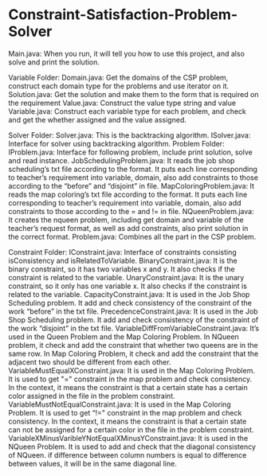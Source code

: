 # Constraint-Satisfaction-Problem-Solver

Main.java: When you run, it will tell you how to use this project, and also solve and print the solution.

Variable Folder:
Domain.java: Get the domains of the CSP problem, construct each domain type for the problems and use iterator on it.
Solution.java: Get the solution and make them to the form that is required on the requirement
Value.java: Construct the value type string and value
Variable.java: Construct each variable type for each problem, and check and get the whether assigned and the value assigned.

Solver Folder:
Solver.java: This is the backtracking algorithm.
ISolver.java: Interface for solver using backtracking algorithm.
Problem Folder:
IProblem.java: Interface for following problem, include print solution, solve and read instance. JobSchedulingProblem.java: It reads the job shop scheduling’s txt file according to the format. It puts each line corresponding to teacher’s requirement into variable, domain, also add constraints to those according to the “before” and “disjoint” in file.
MapColoringProblem.java: It reads the map coloring’s txt file according to the format. It puts each line corresponding to teacher’s requirement into variable, domain, also add constraints to those according to the = and != in file.
NQueenProblem.java: It creates the nqueen problem, including get domain and variable of the teacher’s request format, as well as add constraints, also print solution in the correct format.
Problem.java: Combines all the part in the CSP problem.

Constraint Folder:
IConstraint.java: Interface of constraints consisting isConsistency and isRelatedToVariable. BinaryConstraint.java: It is the binary constraint, so it has two variables x and y. It also checks if the constraint is related to the variable.
UnaryConstraint.java: It is the unary constraint, so it only has one variable x. It also checks if the constraint is related to the variable.
CapacityConstraint.java: It is used in the Job Shop Scheduling problem. It add and check consistency of the constraint of the work “before” in the txt file.
PrecedenceConstraint.java: It is used in the Job Shop Scheduling problem. It add and check consistency of the constraint of the work “disjoint” in the txt file.
VariableDiffFromVariableConstraint.java: It’s used in the Queen Problem and the Map Coloring Problem. In NQueen problem, it check and add the constraint that whether two queens are in the same row. In Map Coloring Problem, it check and add the constraint that the adjacent two should be different from each other. VariableMustEqualXConstraint.java: It is used in the Map Coloring Problem. It is used to get "=" constraint in the map problem and check consistency. In the context, it means the constraint is that a certain state has a certain color assigned in the file in the problem constraint. VariableMustNotEqualConstraint.java: It is used in the Map Coloring Problem. It is used to get “!=" constraint in the map problem and check consistency. In the context, it means the constraint is that a certain state can not be assigned for a certain color in the file in the problem constraint. VariableXMinusVaribleYNotEqualXMinusYConstraint.java: It is used in the NQueen Problem. It is used to add and check that the diagonal consistency of NQueen. if difference between column numbers is equal to difference between values, it will be in the same diagonal line.

